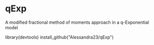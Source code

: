 # qExp
A modified fractional method of moments approach in a q-Exponential model


library(devtools)
install_github("Alessandra23/qExp")
